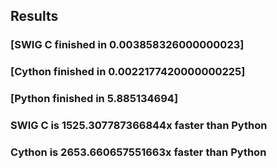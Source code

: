 Results
----

### [SWIG C finished in 0.003858326000000023]
### [Cython finished in 0.0022177420000000225]
### [Python finished in 5.885134694]

### SWIG C is 1525.307787366844x faster than Python
### Cython is 2653.660657551663x faster than Python
